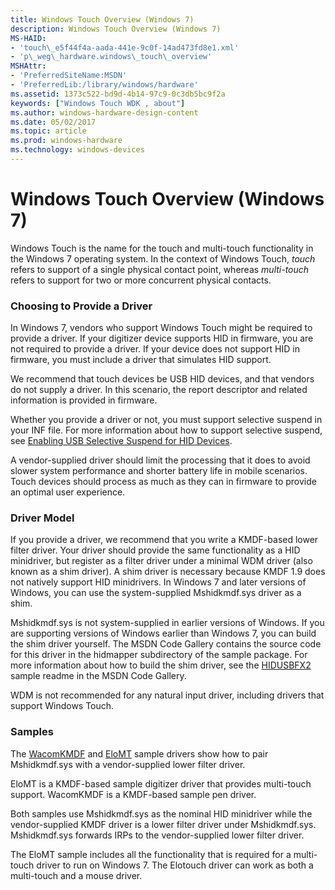 ```yaml
---
title: Windows Touch Overview (Windows 7)
description: Windows Touch Overview (Windows 7)
MS-HAID:
- 'touch\_e5f44f4a-aada-441e-9c0f-14ad473fd8e1.xml'
- 'p\_weg\_hardware.windows\_touch\_overview'
MSHAttr:
- 'PreferredSiteName:MSDN'
- 'PreferredLib:/library/windows/hardware'
ms.assetid: 1373c522-bd9d-4b14-97c9-0c3db5bc9f2a
keywords: ["Windows Touch WDK , about"]
ms.author: windows-hardware-design-content
ms.date: 05/02/2017
ms.topic: article
ms.prod: windows-hardware
ms.technology: windows-devices
---
```


# Windows Touch Overview (Windows 7)


Windows Touch is the name for the touch and multi-touch functionality in the Windows 7 operating system. In the context of Windows Touch, *touch* refers to support of a single physical contact point, whereas *multi-touch* refers to support for two or more concurrent physical contacts.

### Choosing to Provide a Driver

In Windows 7, vendors who support Windows Touch might be required to provide a driver. If your digitizer device supports HID in firmware, you are not required to provide a driver. If your device does not support HID in firmware, you must include a driver that simulates HID support.

We recommend that touch devices be USB HID devices, and that vendors do not supply a driver. In this scenario, the report descriptor and related information is provided in firmware.

Whether you provide a driver or not, you must support selective suspend in your INF file. For more information about how to support selective suspend, see [Enabling USB Selective Suspend for HID Devices](https://msdn.microsoft.com/library/windows/hardware/jj131716).

A vendor-supplied driver should limit the processing that it does to avoid slower system performance and shorter battery life in mobile scenarios. Touch devices should process as much as they can in firmware to provide an optimal user experience.

### Driver Model

If you provide a driver, we recommend that you write a KMDF-based lower filter driver. Your driver should provide the same functionality as a HID minidriver, but register as a filter driver under a minimal WDM driver (also known as a shim driver). A shim driver is necessary because KMDF 1.9 does not natively support HID minidrivers. In Windows 7 and later versions of Windows, you can use the system-supplied Mshidkmdf.sys driver as a shim.

Mshidkmdf.sys is not system-supplied in earlier versions of Windows. If you are supporting versions of Windows earlier than Windows 7, you can build the shim driver yourself. The MSDN Code Gallery contains the source code for this driver in the hidmapper subdirectory of the sample package. For more information about how to build the shim driver, see the [HIDUSBFX2](http://go.microsoft.com/fwlink/p/?linkid=256121) sample readme in the MSDN Code Gallery.

WDM is not recommended for any natural input driver, including drivers that support Windows Touch.

### Samples

The [WacomKMDF](wacomkmdf-driver.md) and [EloMT](elotouch-driver.md) sample drivers show how to pair Mshidkmdf.sys with a vendor-supplied lower filter driver.

EloMT is a KMDF-based sample digitizer driver that provides multi-touch support. WacomKMDF is a KMDF-based sample pen driver.

Both samples use Mshidkmdf.sys as the nominal HID minidriver while the vendor-supplied KMDF driver is a lower filter driver under Mshidkmdf.sys. Mshidkmdf.sys forwards IRPs to the vendor-supplied lower filter driver.

The EloMT sample includes all the functionality that is required for a multi-touch driver to run on Windows 7. The Elotouch driver can work as both a multi-touch and a mouse driver.

 

 






